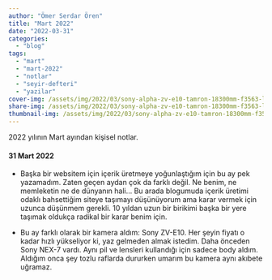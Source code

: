 ```yaml
---
author: "Ömer Serdar Ören"
title: "Mart 2022"
date: "2022-03-31"
categories: 
  - "blog"
tags: 
  - "mart"
  - "mart-2022"
  - "notlar"
  - "seyir-defteri"
  - "yazilar"
cover-img: /assets/img/2022/03/sony-alpha-zv-e10-tamron-18300mm-f3563-lens-kamera-fotograf-makinesi.jpg
share-img: /assets/img/2022/03/sony-alpha-zv-e10-tamron-18300mm-f3563-lens-kamera-fotograf-makinesi.jpg
thumbnail-img: /assets/img/2022/03/sony-alpha-zv-e10-tamron-18300mm-f3563-lens-kamera-fotograf-makinesi.jpg
---
```


2022 yılının Mart ayından kişisel notlar.

#### 31 Mart 2022

- Başka bir websitem için içerik üretmeye yoğunlaştığım için bu ay pek yazamadım. Zaten geçen aydan çok da farklı değil. Ne benim, ne memleketin ne de dünyanın hali… Bu arada blogumuda içerik üretimi odaklı bahsettiğim siteye taşımayı düşünüyorum ama karar vermek için uzunca düşünmem gerekli. 10 yıldan uzun bir birikimi başka bir yere taşımak oldukça radikal bir karar benim için.

- Bu ay farklı olarak bir kamera aldım: Sony ZV-E10. Her şeyin fiyatı o kadar hızlı yükseliyor ki, yaz gelmeden almak istedim. Daha önceden Sony NEX-7 vardı. Aynı pil ve lensleri kullandığı için sadece body aldım. Aldığım onca şey tozlu raflarda dururken umarım bu kamera aynı akıbete uğramaz.

